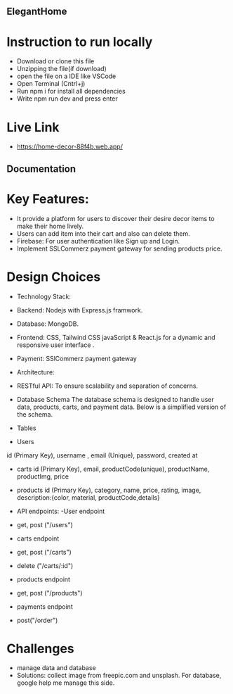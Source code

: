 ## ElegantHome

# Instruction to run locally
- Download or clone this file
- Unzipping the file(if download)
- open the file on a IDE like VSCode
- Open Terminal (Cntrl+j)
- Run npm i for install all dependencies
- Write npm run dev and press enter

# Live Link
- https://home-decor-88f4b.web.app/

## Documentation

# Key Features:
- It  provide a platform for users to discover their desire decor items to make their home lively.
- Users can add item into their cart and also can delete them.
- Firebase: For user authentication like Sign up and Login.
- Implement SSLCommerz payment gateway for sending products price.


# Design Choices

- Technology Stack:

- Backend: Nodejs with Express.js framwork.
- Database: MongoDB.
- Frontend: CSS, Tailwind CSS javaScript & React.js for a dynamic and responsive user interface .
- Payment: SSlCommerz payment gateway

- Architecture:

- RESTful API: To ensure scalability and separation of concerns.


- Database Schema
The database schema is designed to handle user data, products, carts, and payment data. Below is a simplified version of the schema.

- Tables
- Users

id (Primary Key),
username ,
email (Unique),
password,
created at

- carts
id (Primary Key),
email,
productCode(unique),
productName,
productImg,
price

- products
id (Primary Key),
category,
name,
price,
rating,
image,
description:{color, material, productCode,details}

- API endpoints:
-User endpoint
- get, post ("/users")

- carts endpoint
- get, post ("/carts")
- delete ("/carts/:id")

- products endpoint
- get, post ("/products")

- payments endpoint
- post("/order")

# Challenges

- manage data and database 
- Solutions: collect image from freepic.com and unsplash. For database, google  help me manage this side.




